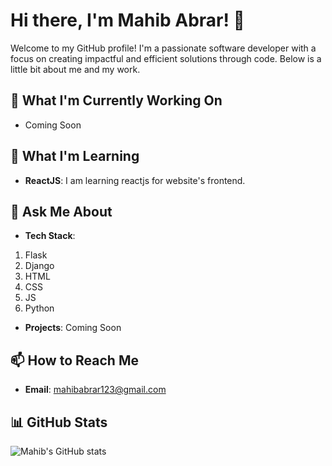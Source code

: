 # Hi there, I'm Mahib Abrar! 👋

Welcome to my GitHub profile! I'm a passionate software developer with a focus on creating impactful and efficient solutions through code. Below is a little bit about me and my work.

## 🔭 What I'm Currently Working On
- Coming Soon

## 🌱 What I'm Learning
- **ReactJS**: I am learning reactjs for website's frontend.

## 💬 Ask Me About
- **Tech Stack**: 
1. Flask
2. Django
3. HTML
4. CSS
5. JS
6. Python
   
- **Projects**: Coming Soon

## 📫 How to Reach Me
- **Email**: [mahibabrar123@gmail.com](mailto:mahibabrar123@gmail.com)

## 📊 GitHub Stats
![Mahib's GitHub stats](https://github-readme-stats.vercel.app/api?username=MahibAbrar222&show_icons=true&theme=dark)

<!--
## 🛠️ Technologies & Tools
- **Languages**: List of programming languages you know.
- **Frameworks**: List of frameworks you have experience with.
- **Tools**: List of tools you use regularly.

## 🤝 Contributions
- Contributed to [Open Source Project](https://github.com/OpenSourceProject): Brief description of your contribution.
- Contributed to [Other Project](https://github.com/OtherProject): Brief description of your contribution.

## 👨‍💻 Personal Projects
- [Personal Project 1](https://github.com/MahibAbrar222/PersonalProject1): Brief description of the project.
- [Personal Project 2](https://github.com/MahibAbrar222/PersonalProject2): Brief description of the project.

Thank you for visiting my profile! Feel free to reach out if you want to collaborate on a project or just have a chat. Let's connect and build something amazing together!
-->
